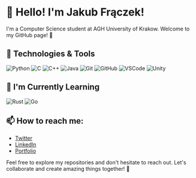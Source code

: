 # 👋 Hello! I'm Jakub Frączek!

I'm a Computer Science student at AGH University of Krakow. Welcome to my GitHub page! 🚀

## 🔧 Technologies & Tools

![Python](https://img.shields.io/badge/-Python-3776AB?style=flat-square&logo=python&logoColor=ffffff)
![C](https://img.shields.io/badge/-C-A8B9CC?style=flat-square&logo=c&logoColor=ffffff)
![C++](https://img.shields.io/badge/-C++-00599C?style=flat-square&logo=c%2B%2B&logoColor=ffffff)
![Java](https://img.shields.io/badge/-Java-007396?style=flat-square&logo=java&logoColor=ffffff)
![Git](https://img.shields.io/badge/-Git-F05032?style=flat-square&logo=git&logoColor=ffffff)
![GitHub](https://img.shields.io/badge/-GitHub-181717?style=flat-square&logo=github&logoColor=ffffff)
![VSCode](https://img.shields.io/badge/-VSCode-007ACC?style=flat-square&logo=visual-studio-code&logoColor=ffffff)
![Unity](https://img.shields.io/badge/-Unity-000000?style=flat-square&logo=unity&logoColor=ffffff)

## 🌱 I'm Currently Learning

![Rust](https://img.shields.io/badge/-Rust-000000?style=flat-square&logo=rust&logoColor=ffffff)
![Go](https://img.shields.io/badge/-Go-00ADD8?style=flat-square&logo=go&logoColor=ffffff)

## 📫  How to reach me:

- [Twitter](https://twitter.com/your_username)
- [LinkedIn](https://www.linkedin.com/in/your_username/)
- [Portfolio](https://yourportfolio.com)

Feel free to explore my repositories and don't hesitate to reach out. Let's collaborate and create amazing things together! 🌟

<!--
**JakubFr4czek/JakubFr4czek** is a ✨ _special_ ✨ repository because its `README.md` (this file) appears on your GitHub profile.

Here are some ideas to get you started:

- 🔭 I’m currently working on ...
- 🌱 I’m currently learning ...
- 👯 I’m looking to collaborate on ...
- 🤔 I’m looking for help with ...
- 💬 Ask me about ...
- 📫 How to reach me: ...
- 😄 Pronouns: ...
- ⚡ Fun fact: ...
-->
